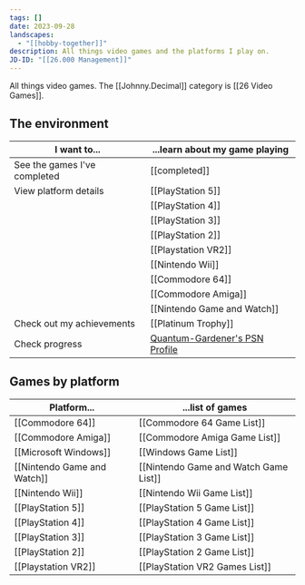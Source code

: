 ```yaml
---
tags: []
date: 2023-09-28
landscapes:
  - "[[hobby-together]]"
description: All things video games and the platforms I play on.
JD-ID: "[[26.000 Management]]"
---
```

All things video games. The [[Johnny.Decimal]] category is [[26 Video Games]].

## The environment
| I want to...                 | ...learn about my game playing                                             |
| ---------------------------- | -------------------------------------------------------------------------- |
| See the games I've completed | [[completed]]                                                              |
| View platform details        | [[PlayStation 5]]                                                          |
|                              | [[PlayStation 4]]                                                          |
|                              | [[PlayStation 3]]                                                          |
|                              | [[PlayStation 2]]                                                          |
|                              | [[Playstation VR2]]                                                        |
|                              | [[Nintendo Wii]]                                                           |
|                              | [[Commodore 64]]                                                           |
|                              | [[Commodore Amiga]]                                                        |
|                              | [[Nintendo Game and Watch]]                                                |
| Check out my achievements    | [[Platinum Trophy]]                                                        |
| Check progress               | [Quantum-Gardener's PSN Profile](https://psnprofiles.com/Quantum-Gardener) |
## Games by platform
| Platform...                 | ...list of games                      |
| --------------------------- | ------------------------------------- |
| [[Commodore 64]]            | [[Commodore 64 Game List]]            |
| [[Commodore Amiga]]         | [[Commodore Amiga Game List]]         |
| [[Microsoft Windows]]       | [[Windows Game List]]                 |
| [[Nintendo Game and Watch]] | [[Nintendo Game and Watch Game List]] |
| [[Nintendo Wii]]            | [[Nintendo Wii Game List]]            |
| [[PlayStation 5]]           | [[PlayStation 5 Game List]]           |
| [[PlayStation 4]]           | [[PlayStation 4 Game List]]           |
| [[PlayStation 3]]           | [[PlayStation 3 Game List]]           |
| [[PlayStation 2]]           | [[PlayStation 2 Game List]]           |
| [[Playstation VR2]]         | [[PlayStation VR2 Games List]]        |

